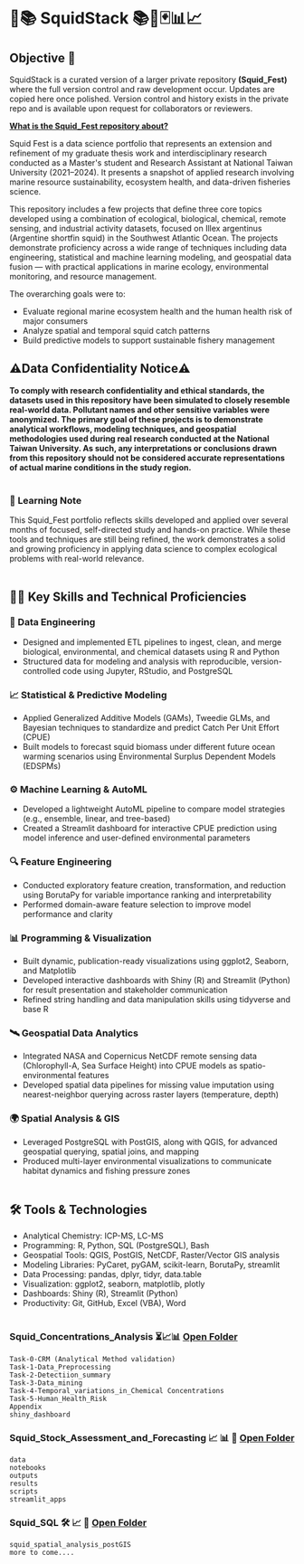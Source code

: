 # 🦑📚 SquidStack 📚🦑🃏📊📈

## Objective 🎯

SquidStack is a curated version of a larger private repository **(Squid_Fest)** where the full version control and raw development occur. Updates are copied here once polished. Version control and history exists in the private repo and is available upon request for collaborators or reviewers.

<u>**What is the Squid_Fest repository about?**</u>

Squid Fest is a data science portfolio that represents an extension and refinement of my graduate thesis work and interdisciplinary research conducted as a Master's student and Research Assistant at National Taiwan University (2021–2024). It presents a snapshot of applied research involving marine resource sustainability, ecosystem health, and data-driven fisheries science. <br>

This repository includes a few projects that define three core topics developed using a combination of ecological, biological, chemical, remote sensing, and industrial activity datasets, focused on Illex argentinus (Argentine shortfin squid) in the Southwest Atlantic Ocean. The projects demonstrate proficiency across a wide range of techniques including data engineering, statistical and machine learning modeling, and geospatial data fusion — with practical applications in marine ecology, environmental monitoring, and resource management. <br>

The overarching goals were to: <br>
 - Evaluate regional marine ecosystem health and the human health risk of major consumers
 - Analyze spatial and temporal squid catch patterns
 - Build predictive models to support sustainable fishery management <br>

## **⚠️Data Confidentiality Notice⚠️** 
**To comply with research confidentiality and ethical standards, the datasets used in this repository have been simulated to closely resemble real-world data. Pollutant names and other sensitive variables were anonymized. The primary goal of these projects is to demonstrate analytical workflows, modeling techniques, and geospatial methodologies used during real research conducted at the National Taiwan University. As such, any interpretations or conclusions drawn from this repository should not be considered accurate representations of actual marine conditions in the study region.** <br> <br>


### 🧠 Learning Note <br>
This Squid_Fest portfolio reflects skills developed and applied over several months of focused, self-directed study and hands-on practice. While these tools and techniques are still being refined, the work demonstrates a solid and growing proficiency in applying data science to complex ecological problems with real-world relevance. <br> <br>


## 👩‍💻 Key Skills and Technical Proficiencies <br>
### 🧩 Data Engineering
 - Designed and implemented ETL pipelines to ingest, clean, and merge biological, environmental, and chemical datasets using R and Python
 - Structured data for modeling and analysis with reproducible, version-controlled code using Jupyter, RStudio, and PostgreSQL <br>
### 📈 Statistical & Predictive Modeling
 - Applied Generalized Additive Models (GAMs), Tweedie GLMs, and Bayesian techniques to standardize and predict Catch Per Unit Effort (CPUE)
 - Built models to forecast squid biomass under different future ocean warming scenarios using Environmental Surplus Dependent Models (EDSPMs) <br>
### ⚙️ Machine Learning & AutoML
 - Developed a lightweight AutoML pipeline to compare model strategies (e.g., ensemble, linear, and tree-based)
 - Created a Streamlit dashboard for interactive CPUE prediction using model inference and user-defined environmental parameters <br>
### 🔍 Feature Engineering
 - Conducted exploratory feature creation, transformation, and reduction using BorutaPy for variable importance ranking and interpretability
 - Performed domain-aware feature selection to improve model performance and clarity <br>
### 📊 Programming & Visualization
 - Built dynamic, publication-ready visualizations using ggplot2, Seaborn, and Matplotlib
 - Developed interactive dashboards with Shiny (R) and Streamlit (Python) for result presentation and stakeholder communication
 - Refined string handling and data manipulation skills using tidyverse and base R <br>
### 🛰️ Geospatial Data Analytics
 - Integrated NASA and Copernicus NetCDF remote sensing data (Chlorophyll-A, Sea Surface Height) into CPUE models as spatio-environmental features
 - Developed spatial data pipelines for missing value imputation using nearest-neighbor querying across raster layers (temperature, depth)
### 🌍 Spatial Analysis & GIS
 - Leveraged PostgreSQL with PostGIS, along with QGIS, for advanced geospatial querying, spatial joins, and mapping
 - Produced multi-layer environmental visualizations to communicate habitat dynamics and fishing pressure zones <br> <br>

## 🛠️ Tools & Technologies
 - Analytical Chemistry: ICP-MS, LC-MS
 - Programming: R, Python, SQL (PostgreSQL), Bash
 - Geospatial Tools: QGIS, PostGIS, NetCDF, Raster/Vector GIS analysis
 - Modeling Libraries: PyCaret, pyGAM, scikit-learn, BorutaPy, streamlit
 - Data Processing: pandas, dplyr, tidyr, data.table
 - Visualization: ggplot2, seaborn, matplotlib, plotly
 - Dashboards: Shiny (R), Streamlit (Python)
 - Productivity: Git, GitHub, Excel (VBA), Word <br> <br>

### Squid_Concentrations_Analysis ⏳📈📊 [Open Folder](./Squid_Conc_Anly) <br>
    Task-0-CRM (Analytical Method validation)
    Task-1-Data_Preprocessing
    Task-2-Detectiion_summary
    Task-3-Data_mining
    Task-4-Temporal_variations_in_Chemical Concentrations
    Task-5-Human_Health_Risk
    Appendix
    shiny_dashboard

### Squid_Stock_Assessment_and_Forecasting 📈 📊 🦑 [Open Folder](./Squid_Stock_Assmnt_Forecast) <br>
    data
    notebooks
    outputs
    results
    scripts
    streamlit_apps

### Squid_SQL 🛠️ 📈 🦑 [Open Folder](./Squid_SQL) <br>
    squid_spatial_analysis_postGIS
    more to come....
